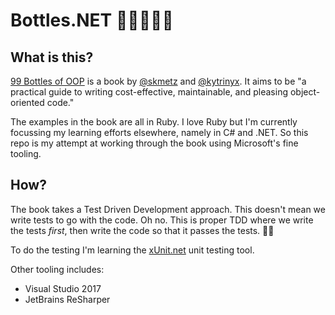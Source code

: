 # Bottles.NET 🍺🍺🍺🍺🍺

## What is this?

[99 Bottles of OOP](https://www.sandimetz.com/99bottles/) is a book by [@skmetz](https://github.com/skmetz) and [@kytrinyx](https://github.com/kytrinyx). It aims to be "a practical guide to writing cost-effective, maintainable, and pleasing object-oriented code." 

The examples in the book are all in Ruby. I love Ruby but I'm currently focussing my learning efforts elsewhere, namely in C# and .NET. So this repo is my attempt at working through the book using Microsoft's fine tooling. 

## How?

The book takes a Test Driven Development approach. This doesn't mean we write tests to go with the code. Oh no. This is proper TDD where we write the tests _first_, then write the code so that it passes the tests. 🏋🏻

To do the testing I'm learning the [xUnit.net](https://xunit.github.io/) unit testing tool.

Other tooling includes:

- Visual Studio 2017
- JetBrains ReSharper
